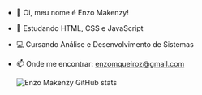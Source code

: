 - 👋 Oi, meu nome é Enzo Makenzy!
- 🌱 Estudando HTML, CSS e JavaScript
- 💻 Cursando Análise e Desenvolvimento de Sistemas 
- 📫 Onde me encontrar: enzomqueiroz@gmail.com 

    ![Enzo Makenzy GitHub stats](https://github-readme-stats.vercel.app/api?username=enzomakenzy&show_icons=true&theme=radical)
